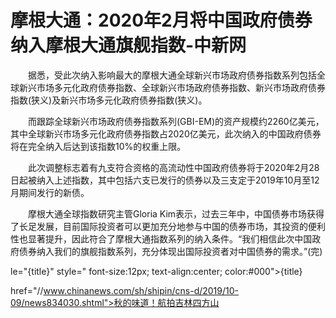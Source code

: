 # 摩根大通：2020年2月将中国政府债券纳入摩根大通旗舰指数-中新网

　　据悉，受此次纳入影响最大的摩根大通全球新兴市场政府债券指数系列包括全球新兴市场多元化政府债券指数、全球新兴市场政府债券指数、新兴市场政府债券指数(狭义)及新兴市场多元化政府债券指数(狭义)。

　　而跟踪全球新兴市场政府债券指数系列(GBI-EM)的资产规模约2260亿美元，其中全球新兴市场多元化政府债券指数占2020亿美元，此次纳入的中国政府债券将在完全纳入后达到该指数10%的权重上限。

　　此次调整标志着有九支符合资格的高流动性中国政府债券将于2020年2月28日起被纳入上述指数，其中包括六支已发行的债券以及三支定于2019年10月至12月期间发行的新债。

　　摩根大通全球指数研究主管Gloria Kim表示，过去三年中，中国债券市场获得了长足发展，目前国际投资者可以更加充分地参与中国的债券市场，其投资的便利性也显著提升，因此符合了摩根大通指数系列的纳入条件。“我们相信此次中国政府债券纳入我们的旗舰指数系列，充分体现出国际投资者对中国债券的需求。”(完)

le="{title}" style=" font-size:12px; text-align:center; color:#000">{title}

href="//www.chinanews.com/sh/shipin/cns-d/2019/10-09/news834030.shtml">秋的味道！航拍吉林四方山
